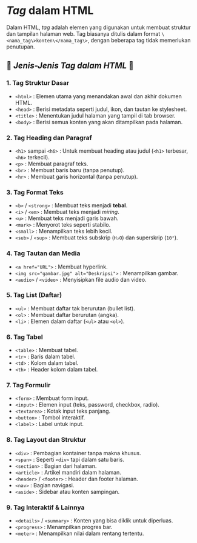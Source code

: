 # *Tag* dalam HTML

Dalam HTML, *tag* adalah elemen yang digunakan untuk membuat struktur dan tampilan halaman web. Tag biasanya ditulis dalam format `\<nama_tag\>konten\</nama_tag\>`, dengan beberapa tag tidak memerlukan penutupan.

## 🔹 *Jenis-Jenis Tag dalam HTML* 🔹

### 1. Tag Struktur Dasar
- `<html>` : Elemen utama yang menandakan awal dan akhir dokumen HTML.
- `<head>` : Berisi metadata seperti judul, ikon, dan tautan ke stylesheet.
- `<title>` : Menentukan judul halaman yang tampil di tab browser.
- `<body>` : Berisi semua konten yang akan ditampilkan pada halaman.

### 2. Tag Heading dan Paragraf
- `<h1>` sampai `<h6>` : Untuk membuat heading atau judul (`<h1>` terbesar, `<h6>` terkecil).
- `<p>` : Membuat paragraf teks.
- `<br>` : Membuat baris baru (tanpa penutup).
- `<hr>` : Membuat garis horizontal (tanpa penutup).

### 3. Tag Format Teks
- `<b>` / `<strong>` : Membuat teks menjadi **tebal**.
- `<i>` / `<em>` : Membuat teks menjadi *miring*.
- `<u>` : Membuat teks menjadi garis bawah.
- `<mark>` : Menyorot teks seperti stabilo.
- `<small>` : Menampilkan teks lebih kecil.
- `<sub>` / `<sup>` : Membuat teks subskrip (`H₂O`) dan superskrip (`10²`).

### 4. Tag Tautan dan Media
- `<a href="URL">` : Membuat hyperlink.
- `<img src="gambar.jpg" alt="Deskripsi">` : Menampilkan gambar.
- `<audio>` / `<video>` : Menyisipkan file audio dan video.

### 5. Tag List (Daftar)
- `<ul>` : Membuat daftar tak berurutan (bullet list).
- `<ol>` : Membuat daftar berurutan (angka).
- `<li>` : Elemen dalam daftar (`<ul>` atau `<ol>`).

### 6. Tag Tabel
- `<table>` : Membuat tabel.
- `<tr>` : Baris dalam tabel.
- `<td>` : Kolom dalam tabel.
- `<th>` : Header kolom dalam tabel.

### 7. Tag Formulir
- `<form>` : Membuat form input.
- `<input>` : Elemen input (teks, password, checkbox, radio).
- `<textarea>` : Kotak input teks panjang.
- `<button>` : Tombol interaktif.
- `<label>` : Label untuk input.

### 8. Tag Layout dan Struktur
- `<div>` : Pembagian kontainer tanpa makna khusus.
- `<span>` : Seperti `<div>` tapi dalam satu baris.
- `<section>` : Bagian dari halaman.
- `<article>` : Artikel mandiri dalam halaman.
- `<header>` / `<footer>` : Header dan footer halaman.
- `<nav>` : Bagian navigasi.
- `<aside>` : Sidebar atau konten sampingan.

### 9. Tag Interaktif & Lainnya
- `<details>` / `<summary>` : Konten yang bisa diklik untuk diperluas.
- `<progress>` : Menampilkan progres bar.
- `<meter>` : Menampilkan nilai dalam rentang tertentu.

